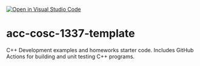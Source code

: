 [![Open in Visual Studio Code](https://classroom.github.com/assets/open-in-vscode-f059dc9a6f8d3a56e377f745f24479a46679e63a5d9fe6f495e02850cd0d8118.svg)](https://classroom.github.com/online_ide?assignment_repo_id=5461106&assignment_repo_type=AssignmentRepo)
# acc-cosc-1337-template
C++ Development examples and homeworks starter code.  Includes GitHub Actions for building and unit testing C++ programs.
